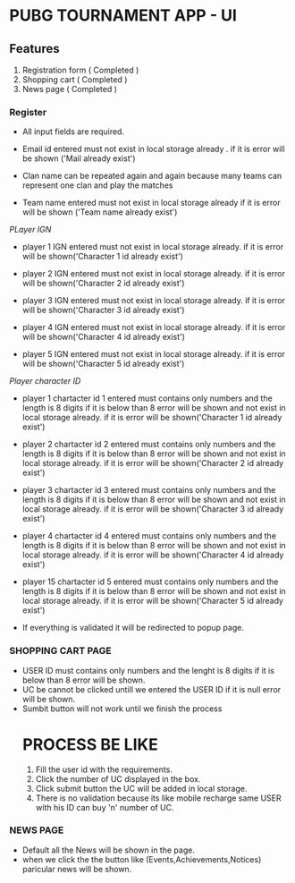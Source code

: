 # PUBG TOURNAMENT APP - UI
## Features
1. Registration form ( Completed )
2. Shopping cart    ( Completed )
3. News page        ( Completed )


### Register
* All input fields are required.

* Email id entered must not exist in local storage already . if it is error will be shown ('Mail already exist')

* Clan name can be repeated again and again because many teams can represent one clan and play the matches

* Team name entered must not exist in local storage already  if it is error will be shown ('Team name already exist')



 *PLayer IGN*

* player 1 IGN entered must  not exist in local storage already. if it is error will be shown('Character 1 id already exist')

* player 2 IGN entered must not exist in local storage already. if it is error will be shown('Character 2 id already exist')

* player 3 IGN entered must not exist in local storage already. if it is error will be shown('Character 3 id already exist')

* player 4 IGN entered must  not exist in local storage already. if it is error will be shown('Character 4 id already exist')

* player 5 IGN entered must  not exist in local storage already. if it is error will be shown('Character 5 id already exist')



 *Player character ID*

* player 1 chartacter id 1 entered must contains only numbers and the length is 8 digits if it is below than 8 error will be shown and not exist in local storage       already. if it is error will be shown('Character 1 id already exist')

* player 2 chartacter id 2 entered must contains only numbers and the length is 8 digits if it is below than 8 error will be shown and not exist in local storage       already. if it is error will be shown('Character 2 id already exist')

* player 3 chartacter id 3 entered must contains only numbers and the length is 8 digits if it is below than 8 error will be shown and not exist in local storage       already. if it is error will be shown('Character 3 id already exist')

* player 4 chartacter id 4 entered must contains only numbers and the length is 8 digits if it is below than 8 error will be shown and not exist in local storage       already. if it is error will be shown('Character 4 id already exist')

* player 15 chartacter id 5 entered must contains only numbers and the length is 8 digits if it is below than 8 error will be shown and not exist in local storage       already. if it is error will be shown('Character 5 id already exist')


* If everything is validated it will be redirected to popup page. 

### SHOPPING CART PAGE
* USER ID must contains only numbers and the lenght is 8 digits if it is below than 8 error will be shown.
* UC be cannot be clicked untill we entered the USER ID if it is null error will be shown.
* Sumbit button will not work until we finish the process
  # PROCESS BE LIKE
  1. Fill the user id with the requirements.
  2. Click the number of UC displayed in the box.
  3. Click submit button the UC will be added in local storage.
  4. There is no validation because its like mobile recharge same USER  with his ID can buy 'n' number of UC.
  

### NEWS PAGE
* Default all the News will be shown in the page.
* when we click the the button like (Events,Achievements,Notices) paricular news will be shown.




